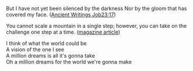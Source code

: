 But I have not yet been silenced by the darkness
Nor by the gloom that has covered my face. (<a href="https://www.jw.org/en/library/bible/nwt/books/job/23/#v180230175">Ancient Writings Job23:17</a>)

You cannot scale a mountain in a single step; however, you can take on the challenge one step at a time. (<a href="https://wol.jw.org/en/wol/d/r1/lp-e/102014125">magazine article</a>)


I think of what the world could be <br>
A vision of the one I see <br>
A million dreams is all it's gonna take <br>
Oh a million dreams for the world we're gonna make <br>

